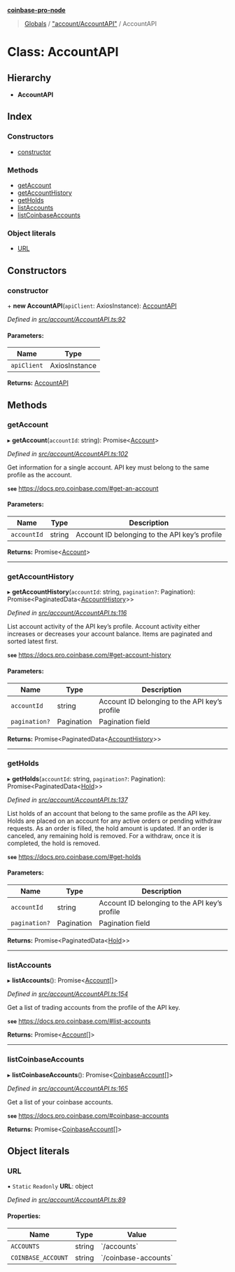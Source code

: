**[coinbase-pro-node](../README.md)**

> [Globals](../globals.md) / ["account/AccountAPI"](../modules/_account_accountapi_.md) / AccountAPI

# Class: AccountAPI

## Hierarchy

- **AccountAPI**

## Index

### Constructors

- [constructor](_account_accountapi_.accountapi.md#constructor)

### Methods

- [getAccount](_account_accountapi_.accountapi.md#getaccount)
- [getAccountHistory](_account_accountapi_.accountapi.md#getaccounthistory)
- [getHolds](_account_accountapi_.accountapi.md#getholds)
- [listAccounts](_account_accountapi_.accountapi.md#listaccounts)
- [listCoinbaseAccounts](_account_accountapi_.accountapi.md#listcoinbaseaccounts)

### Object literals

- [URL](_account_accountapi_.accountapi.md#url)

## Constructors

### constructor

\+ **new AccountAPI**(`apiClient`: AxiosInstance): [AccountAPI](_account_accountapi_.accountapi.md)

_Defined in [src/account/AccountAPI.ts:92](https://github.com/bennycode/coinbase-pro-node/blob/493485c/src/account/AccountAPI.ts#L92)_

#### Parameters:

| Name        | Type          |
| ----------- | ------------- |
| `apiClient` | AxiosInstance |

**Returns:** [AccountAPI](_account_accountapi_.accountapi.md)

## Methods

### getAccount

▸ **getAccount**(`accountId`: string): Promise<[Account](../interfaces/_account_accountapi_.account.md)\>

_Defined in [src/account/AccountAPI.ts:102](https://github.com/bennycode/coinbase-pro-node/blob/493485c/src/account/AccountAPI.ts#L102)_

Get information for a single account. API key must belong to the same profile as the account.

**`see`** https://docs.pro.coinbase.com/#get-an-account

#### Parameters:

| Name        | Type   | Description                                   |
| ----------- | ------ | --------------------------------------------- |
| `accountId` | string | Account ID belonging to the API key’s profile |

**Returns:** Promise<[Account](../interfaces/_account_accountapi_.account.md)\>

---

### getAccountHistory

▸ **getAccountHistory**(`accountId`: string, `pagination?`: Pagination): Promise<PaginatedData<[AccountHistory](../interfaces/_account_accountapi_.accounthistory.md)\>\>

_Defined in [src/account/AccountAPI.ts:116](https://github.com/bennycode/coinbase-pro-node/blob/493485c/src/account/AccountAPI.ts#L116)_

List account activity of the API key’s profile. Account activity either increases or decreases your account balance. Items are paginated and sorted latest first.

**`see`** https://docs.pro.coinbase.com/#get-account-history

#### Parameters:

| Name          | Type       | Description                                   |
| ------------- | ---------- | --------------------------------------------- |
| `accountId`   | string     | Account ID belonging to the API key’s profile |
| `pagination?` | Pagination | Pagination field                              |

**Returns:** Promise<PaginatedData<[AccountHistory](../interfaces/_account_accountapi_.accounthistory.md)\>\>

---

### getHolds

▸ **getHolds**(`accountId`: string, `pagination?`: Pagination): Promise<PaginatedData<[Hold](../interfaces/_account_accountapi_.hold.md)\>\>

_Defined in [src/account/AccountAPI.ts:137](https://github.com/bennycode/coinbase-pro-node/blob/493485c/src/account/AccountAPI.ts#L137)_

List holds of an account that belong to the same profile as the API key. Holds are placed on an account for any active orders or pending withdraw requests. As an order is filled, the hold amount is updated. If an order is canceled, any remaining hold is removed. For a withdraw, once it is completed, the hold is removed.

**`see`** https://docs.pro.coinbase.com/#get-holds

#### Parameters:

| Name          | Type       | Description                                   |
| ------------- | ---------- | --------------------------------------------- |
| `accountId`   | string     | Account ID belonging to the API key’s profile |
| `pagination?` | Pagination | Pagination field                              |

**Returns:** Promise<PaginatedData<[Hold](../interfaces/_account_accountapi_.hold.md)\>\>

---

### listAccounts

▸ **listAccounts**(): Promise<[Account](../interfaces/_account_accountapi_.account.md)[]\>

_Defined in [src/account/AccountAPI.ts:154](https://github.com/bennycode/coinbase-pro-node/blob/493485c/src/account/AccountAPI.ts#L154)_

Get a list of trading accounts from the profile of the API key.

**`see`** https://docs.pro.coinbase.com/#list-accounts

**Returns:** Promise<[Account](../interfaces/_account_accountapi_.account.md)[]\>

---

### listCoinbaseAccounts

▸ **listCoinbaseAccounts**(): Promise<[CoinbaseAccount](../interfaces/_account_accountapi_.coinbaseaccount.md)[]\>

_Defined in [src/account/AccountAPI.ts:165](https://github.com/bennycode/coinbase-pro-node/blob/493485c/src/account/AccountAPI.ts#L165)_

Get a list of your coinbase accounts.

**`see`** https://docs.pro.coinbase.com/#coinbase-accounts

**Returns:** Promise<[CoinbaseAccount](../interfaces/_account_accountapi_.coinbaseaccount.md)[]\>

## Object literals

### URL

▪ `Static` `Readonly` **URL**: object

_Defined in [src/account/AccountAPI.ts:89](https://github.com/bennycode/coinbase-pro-node/blob/493485c/src/account/AccountAPI.ts#L89)_

#### Properties:

| Name               | Type   | Value                  |
| ------------------ | ------ | ---------------------- |
| `ACCOUNTS`         | string | \`/accounts\`          |
| `COINBASE_ACCOUNT` | string | \`/coinbase-accounts\` |
